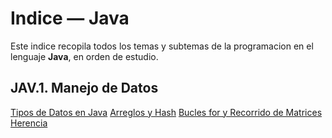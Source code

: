 # Indice — Java

Este indice recopila todos los temas y subtemas de la programacion en el lenguaje **Java**, en orden de estudio.  

## JAV.1. Manejo de Datos
[Tipos de Datos en Java](JAV.1.1.Datos.md)
[Arreglos y Hash](JAV.1.2.Arrays.md)
[Bucles for y Recorrido de Matrices](JAV.1.3.Bucles.md)
[Herencia](JAV.2.1.Herencia)

